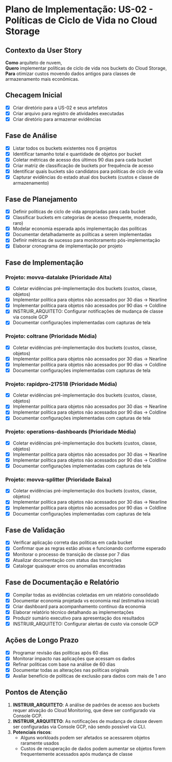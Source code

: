 # Plano de Implementação: US-02 - Políticas de Ciclo de Vida no Cloud Storage

## Contexto da User Story

**Como** arquiteto de nuvem,  
**Quero** implementar políticas de ciclo de vida nos buckets do Cloud Storage,  
**Para** otimizar custos movendo dados antigos para classes de armazenamento mais econômicas.

## Checagem Inicial

- [x] Criar diretório para a US-02 e seus artefatos
- [x] Criar arquivo para registro de atividades executadas
- [x] Criar diretório para armazenar evidências

## Fase de Análise

- [x] Listar todos os buckets existentes nos 6 projetos
- [x] Identificar tamanho total e quantidade de objetos por bucket
- [x] Coletar métricas de acesso dos últimos 90 dias para cada bucket
- [x] Criar matriz de classificação de buckets por frequência de acesso
- [x] Identificar quais buckets são candidatos para políticas de ciclo de vida
- [x] Capturar evidências do estado atual dos buckets (custos e classe de armazenamento)

## Fase de Planejamento

- [x] Definir políticas de ciclo de vida apropriadas para cada bucket
- [x] Classificar buckets em categorias de acesso (frequente, moderado, raro)
- [x] Modelar economia esperada após implementação das políticas
- [x] Documentar detalhadamente as políticas a serem implementadas
- [x] Definir métricas de sucesso para monitoramento pós-implementação
- [x] Elaborar cronograma de implementação por projeto

## Fase de Implementação

### Projeto: movva-datalake (Prioridade Alta)
- [x] Coletar evidências pré-implementação dos buckets (custos, classe, objetos)
- [x] Implementar política para objetos não acessados por 30 dias → Nearline
- [x] Implementar política para objetos não acessados por 90 dias → Coldline
- [x] INSTRUIR_ARQUITETO: Configurar notificações de mudança de classe via console GCP
- [x] Documentar configurações implementadas com capturas de tela

### Projeto: coltrane (Prioridade Média)
- [x] Coletar evidências pré-implementação dos buckets (custos, classe, objetos)
- [x] Implementar política para objetos não acessados por 30 dias → Nearline
- [x] Implementar política para objetos não acessados por 90 dias → Coldline
- [x] Documentar configurações implementadas com capturas de tela

### Projeto: rapidpro-217518 (Prioridade Média)
- [x] Coletar evidências pré-implementação dos buckets (custos, classe, objetos)
- [x] Implementar política para objetos não acessados por 30 dias → Nearline
- [x] Implementar política para objetos não acessados por 90 dias → Coldline
- [x] Documentar configurações implementadas com capturas de tela

### Projeto: operations-dashboards (Prioridade Média)
- [x] Coletar evidências pré-implementação dos buckets (custos, classe, objetos)
- [x] Implementar política para objetos não acessados por 30 dias → Nearline
- [x] Implementar política para objetos não acessados por 90 dias → Coldline
- [x] Documentar configurações implementadas com capturas de tela

### Projeto: movva-splitter (Prioridade Baixa)
- [x] Coletar evidências pré-implementação dos buckets (custos, classe, objetos)
- [x] Implementar política para objetos não acessados por 30 dias → Nearline
- [x] Implementar política para objetos não acessados por 90 dias → Coldline
- [x] Documentar configurações implementadas com capturas de tela

## Fase de Validação

- [x] Verificar aplicação correta das políticas em cada bucket
- [x] Confirmar que as regras estão ativas e funcionando conforme esperado
- [x] Monitorar o processo de transição de classe por 7 dias
- [x] Atualizar documentação com status das transições
- [x] Catalogar quaisquer erros ou anomalias encontradas

## Fase de Documentação e Relatório

- [x] Compilar todas as evidências coletadas em um relatório consolidado
- [x] Documentar economia projetada vs economia real (estimativa inicial)
- [x] Criar dashboard para acompanhamento contínuo da economia
- [x] Elaborar relatório técnico detalhando as implementações
- [x] Produzir sumário executivo para apresentação dos resultados
- [x] INSTRUIR_ARQUITETO: Configurar alertas de custo via console GCP

## Ações de Longo Prazo

- [x] Programar revisão das políticas após 60 dias
- [x] Monitorar impacto nas aplicações que acessam os dados
- [x] Refinar políticas com base na análise de 60 dias
- [x] Documentar todas as alterações nas políticas originais
- [x] Avaliar benefício de políticas de exclusão para dados com mais de 1 ano

## Pontos de Atenção

1. **INSTRUIR_ARQUITETO**: A análise de padrões de acesso aos buckets requer ativação do Cloud Monitoring, que deve ser configurado via Console GCP.
2. **INSTRUIR_ARQUITETO**: As notificações de mudança de classe devem ser configuradas via Console GCP, não sendo possível via CLI.
3. **Potenciais riscos**:
   - Alguns workloads podem ser afetados se acessarem objetos raramente usados
   - Custos de recuperação de dados podem aumentar se objetos forem frequentemente acessados após mudança de classe
